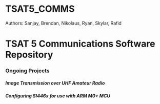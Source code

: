 
# TSAT5_COMMS

Authors: 
  Sanjay, Brendan, Nikolaus, Ryan, Skylar, Rafid

# TSAT 5 Communications Software Repository 

### Ongoing Projects

##### Image Transmission over UHF Amateur Radio 
##### Configuring SI446x for use with ARM M0+ MCU



